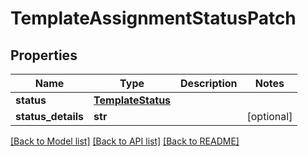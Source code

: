 # TemplateAssignmentStatusPatch


## Properties
Name | Type | Description | Notes
------------ | ------------- | ------------- | -------------
**status** | [**TemplateStatus**](TemplateStatus.md) |  | 
**status_details** | **str** |  | [optional] 

[[Back to Model list]](../README.md#documentation-for-models) [[Back to API list]](../README.md#documentation-for-api-endpoints) [[Back to README]](../README.md)


